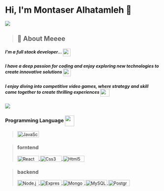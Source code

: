 # Hi, I'm Montaser Alhatamleh 👋

<img align="center" src="https://user-images.githubusercontent.com/74038190/225813708-98b745f2-7d22-48cf-9150-083f1b00d6c9.gif">

> ## 🚀 About Meeee

##### I'm a full stack developer... <img src="https://user-images.githubusercontent.com/74038190/216655810-e2e89b30-25a2-479a-a20f-c4bde3634607.gif"  height="25" width="25" align="center">

##### I have a deep passion for coding and enjoy exploring new technologies to create innovative solutions <img src="https://user-images.githubusercontent.com/74038190/216656952-f8beff5b-935b-4157-a199-5c504b36a810.gif"  height="25" width="25" align="center">

##### I enjoy diving into competitive video games, where strategy and skill come together to create thrilling experiences <img src="https://user-images.githubusercontent.com/74038190/216655827-a410d92c-88f7-4639-bf0a-6f0a36134591.gif"  height="25" width="30" align="center">

<img align="center" src="https://user-images.githubusercontent.com/74038190/212284158-e840e285-664b-44d7-b79b-e264b5e54825.gif">

<!-- ## Skills 🐧 -->

### Programming Language <img src="https://user-images.githubusercontent.com/74038190/212284087-bbe7e430-757e-4901-90bf-4cd2ce3e1852.gif"  height="35" width="30" align="center" >

><a href="https://developer.mozilla.org/en-US/docs/Web/JavaScript" target="blank">
><img align="center" src="https://img.shields.io/badge/JavaScript-323330?style=for-the-badge&logo=javascript&logoColor=F7DF1E" alt="JavaScript"  height="20" width="70" />
</a>

> ### forntend
>
> <a href="https://reactjs.org/" target="blank">
> <img  src="https://img.shields.io/badge/React-20232A?style=for-the-badge&logo=react&logoColor=61DAFB" alt="React"  height="20" width="70" align="center" />
> </a>
> <a href="https://www.w3schools.com/css/" target="blank">
> <img  src="https://img.shields.io/badge/CSS3-1572B6?style=for-the-badge&logo=css3&logoColor=white" alt="Css3"  height="20" width="70" align="center"/>
> </a>
> <a href="https://www.w3.org/html/" target="blank">
> <img  src="https://img.shields.io/badge/HTML5-E34F26?style=for-the-badge&logo=html5&logoColor=white" alt="Html5"  height="20" width="70" align="center" />
> </a>

> ### backend
>
> <a href="https://nodejs.org" target="blank">
> <img src="https://img.shields.io/badge/Node%20js-339933?style=for-the-badge&logo=nodedotjs&logoColor=white" alt="Node.js"  height="20" width="70" align="center" />
> </a>
> <a href="https://expressjs.com" target="blank">
> <img  src="https://img.shields.io/badge/Express%20js-000000?style=for-the-badge&logo=express&logoColor=white" alt="Express"  height="20" width="70" align="center" />
> </a>
> <a href="https://www.mongodb.com/" target="blank">
> <img  src="https://img.shields.io/badge/MongoDB-4EA94B?style=for-the-badge&logo=mongodb&logoColor=white" alt="MongoDB"  height="20" width="70" align="center" />
> </a>
> <a href="https://www.mysql.com/" target="blank">
> <img src="https://img.shields.io/badge/MySQL-005C84?style=for-the-badge&logo=mysql&logoColor=white" alt="MySQL" height="20" width="70" align="center" />
> </a>
> <a href="https://www.postgresql.org" target="blank">
> <img  src="https://img.shields.io/badge/PostgreSQL-316192?style=for-the-badge&logo=postgresql&logoColor=white" alt="PostgreSQL"  height="20" width="70" align="center" />
> </a>

<p>


